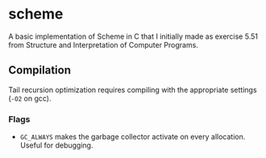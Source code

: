 # scheme

A basic implementation of Scheme in C that I initially made as exercise 5.51 from Structure and Interpretation of Computer Programs.

## Compilation
Tail recursion optimization requires compiling with the appropriate settings (`-O2` on gcc).

### Flags
- `GC_ALWAYS` makes the garbage collector activate on every allocation. Useful for debugging.
